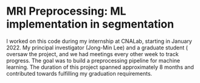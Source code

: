 # MRI Preprocessing: ML implementation in segmentation
I worked on this code during my internship at CNALab, starting in January 2022. My principal investigator (Jong-Min Lee) and a graduate student ( oversaw the project, and we had meetings every other week to track progress. The goal was to build a preprocessing pipeline for machine learning. The duration of this project spanned approximately 8 months and contributed towards fulfilling my graduation requirements.






